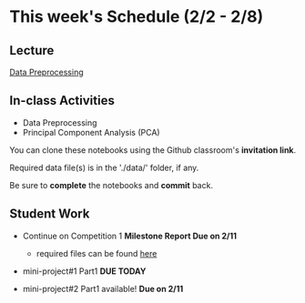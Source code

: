 # This week's Schedule (2/2 - 2/8)

## Lecture
[Data Preprocessing](https://docs.google.com/presentation/d/1cBurMjouka1DtNUtaEmzN2mzHmnzyv7kziRGmSCQNfI/edit?usp=sharing)

## In-class Activities
+ Data Preprocessing
+ Principal Component Analysis (PCA) <!--__Instructor Demo only__-->

You can clone these notebooks using the Github classroom's __invitation link__.

Required data file(s) is in the './data/' folder, if any.

Be sure to __complete__ the notebooks and __commit__ back.

## Student Work
+ Continue on Competition 1 __Milestone Report Due on 2/11__
  + required files can be found [here](https://github.com/fairfield-university-ba545/2019-Competition1)

+ mini-project#1 Part1  __DUE TODAY__
+ mini-project#2 Part1 available! __Due on 2/11__
